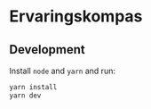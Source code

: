# Ervaringskompas

## Development

Install `node` and `yarn` and run:

```sh
yarn install
yarn dev
```
